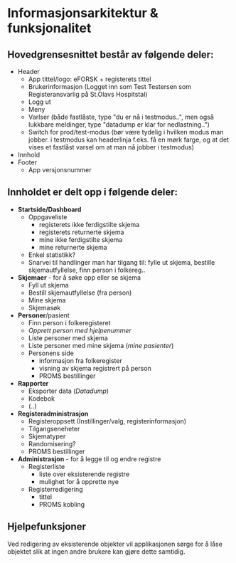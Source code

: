 # Informasjonsarkitektur & funksjonalitet

## Hovedgrensesnittet består av følgende deler:

* Header
  * App tittel/logo: eFORSK + registerets tittel
  * Brukerinformasjon (Logget inn som  Test Testersen som Registeransvarlig på St.Olavs Hospitstal)
  * Logg ut
  * Meny
  * Varlser (både fastlåste, type "du er nå i testmodus..", men også lukkbare meldinger, type "datadump er klar for nedlastning..")
  * Switch for prod/test-modus (bør være tydelig i hvilken modus man jobber. i testmodus kan headerlinja f.eks. få en mørk farge, og at det vises et fastlåst varsel om at man nå jobber i testmodus)
* Innhold
* Footer
  * App versjonsnummer

## Innholdet er delt opp i følgende deler:

* **Startside/Dashboard** 
	* Oppgaveliste
		* registerets ikke ferdigstilte skjema
		* registerets returnerte skjema
		* mine ikke ferdigstilte skjema
		* mine returnerte skjema
	* Enkel statistikk?
	* Snarvei til handlinger man har tilgang til: fylle ut skjema, bestille skjemautfyllelse, finn person i folkereg..
* **Skjemaer** - for å søke opp eller se skjema
	* Fyll ut skjema
	* Bestill skjemautfyllelse (fra person)
	* Mine skjema
	* Skjemasøk
* **Personer**/pasient 
	* Finn person i folkeregisteret
	* *Opprett person med hjelpenummer*
	* Liste personer med skjema 
	* Liste personer med mine skjema  (*mine pasienter*)
	* Personens side
		* informasjon fra folkeregister
		* visning av skjema registrert på person
		* PROMS bestillinger
* **Rapporter**
	* Eksporter data (*Datadump*)
	* Kodebok
	* (..)
* **Registeradministrasjon** 
	* Registeroppsett (Instillinger/valg, registerinformasjon)
	* Tilgangseneheter
	* Skjematyper
	* Randomisering?
	* PROMS bestillinger
* **Administrasjon** - for å legge til og endre registre
	* Registerliste
		* liste over eksisterende registre
		* mulighet for å opprette nye
 	* Registerredigering
		* tittel
		* PROMS kobling


## Hjelpefunksjoner

Ved redigering av eksisterende objekter vil applikasjonen sørge for å låse objektet slik at ingen andre brukere kan gjøre dette samtidig.

